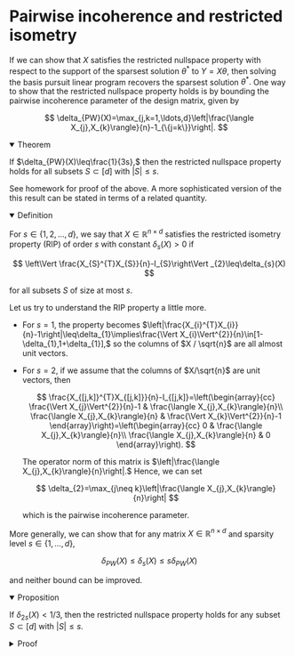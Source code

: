 # Pairwise incoherence and restricted isometry

If we can show that $X$ satisfies the restricted nullspace property with respect to the support of the sparsest solution $\theta^{\ast}$ to $Y=X\theta ,$ then solving the basis pursuit linear program recovers the sparsest solution $\theta^{\ast}.$ One way to show that the restricted nullspace property holds is by bounding the pairwise incoherence parameter of the design matrix, given by

$$
\delta_{PW}(X)=\max_{j,k=1,\ldots,d}\left|\frac{\langle X_{j},X_{k}\rangle}{n}-1_{\{j=k\}}\right|.
$$

<details open>
<summary>Theorem</summary>

If $\delta_{PW}(X)\leq\frac{1}{3s},$ then the restricted nullspace property holds for all subsets $S \subset [d]$ with $|S| \leq s.$
</details>

See homework for proof of the above. A more sophisticated version of the this result can be stated in terms of a related quantity. 

<details open>
<summary>Definition</summary>

For $s\in\{1,2,\ldots,d\},$ we say that $X\in\mathbb{R}^{n\times d}$ satisfies the restricted isometry property (RIP) of order $s$ with constant $\delta_{s}(X)>0$ if

$$
\left\Vert \frac{X_{S}^{T}X_{S}}{n}-I_{S}\right\Vert _{2}\leq\delta_{s}(X)
$$

for all subsets $S$ of size at most $s.$ 
</details>

Let us try to understand the RIP property a little more.

* For $s=1,$ the property becomes $\left|\frac{X_{i}^{T}X_{i}}{n}-1\right|\leq\delta_{1}\implies\frac{\Vert X_{i}\Vert^{2}}{n}\in[1-\delta_{1},1+\delta_{1}],$ so the columns of $X / \sqrt{n}$ are all almost unit vectors. 

* For $s=2,$ if we assume that the columns of $X/\sqrt{n}$ are unit vectors, then

  $$
  \frac{X_{[j,k]}^{T}X_{[j,k]}}{n}-I_{[j,k]}=\left(\begin{array}{cc}
  \frac{\Vert X_{j}\Vert^{2}}{n}-1 & \frac{\langle X_{j},X_{k}\rangle}{n}\\
  \frac{\langle X_{j},X_{k}\rangle}{n} & \frac{\Vert X_{k}\Vert^{2}}{n}-1
  \end{array}\right)=\left(\begin{array}{cc}
  0 & \frac{\langle X_{j},X_{k}\rangle}{n}\\
  \frac{\langle X_{j},X_{k}\rangle}{n} & 0
  \end{array}\right).
  $$  

  The operator norm of this matrix is $\left|\frac{\langle X_{j},X_{k}\rangle}{n}\right|.$ Hence, we can set

  $$
  \delta_{2}=\max_{j\neq k}\left|\frac{\langle X_{j},X_{k}\rangle}{n}\right|
  $$

  which is the pairwise incoherence parameter. 



More generally, we can show that for any matrix $X\in\mathbb{R}^{n\times d}$ and sparsity level $s\in\{1,\ldots,d\},$ 

$$
\delta_{PW}(X)\leq\delta_{s}(X)\leq s\delta_{PW}(X)
$$

and neither bound can be improved. 

<details open>
<summary>Proposition</summary>

If $\delta_{2s}(X)<1/3,$ then the restricted nullspace property holds for any subset $S \subset [d]$ with $|S|\leq s.$
</details>

<details>
<summary>Proof</summary>

Assume that $\delta_{2s}(X)<1/3.$ Let $\theta\in\operatorname{null}(X)\backslash\{0\}.$ To show that $\theta\not\in\mathbb{C}(S)$ for any subset $S\subset[d]$ with $|S|\leq s,$ it suffices to show that $\Vert\theta_{S^{c}}\Vert>\Vert\theta_{S}\Vert$ when $S$ is chosen to be the index set corresponding to the $s$ largest entries of $\theta.$ For any subset $A\subset[d],$ let $\theta_{A}\in\mathbb{R}^{|A|}$ be the sub-vector of elements indexed by $A.$ Also, define $\widetilde{\theta}_{A}\in\mathbb{R}^{d}$ by 

$$
(\widetilde{\theta}_{A})_{j}=\begin{cases}
\theta_{j} & \text{if }j\in A,\\
0 & \text{otherwise}.
\end{cases}
$$

Let us write $S^{c}=\bigcup_{j\geq1}S_{j}$ where $S_{1}$ is the subset of indices given by the $s$ largest values of $S^{c},$ $S_{2}$ is the subset of indices given by the $s$ largest values of $S^{c}\backslash S_{1},$ and so on. We can write

$$
\theta=\sum_{j=0}^{k}\widetilde{\theta}_{S_{j}}
$$

where we set $S_{0}=S.$ By the RIP property, we have

$$
\Vert\theta_{S}\Vert_{2}^{2}-\frac{1}{n}\left\Vert X_{S}\theta_{S}\right\Vert _{2}^{2}\leq\left|\left\langle \left(\frac{X_{S}^{T}X_{S}}{n}-I_{S}\right)\theta_{S},\theta_{S}\right\rangle \right|\leq\delta_{2s}\Vert\theta_{S}\Vert_{2}^{2}.
$$

Since $\Vert\theta _ {S}\Vert_{2}^{2}=\Vert\widetilde{\theta} _ {S}\Vert_{2}^{2}$ and $\Vert X _ {S}\theta_{S}\Vert _ {2}^{2}=\Vert X\widetilde{\theta} _ {S}\Vert_{2}^{2},$ it follows that

$$
\Vert\widetilde{\theta}_{S}\Vert_{2}^{2}-\frac{1}{n}\Vert X\widetilde{\theta}_{S}\Vert_{2}^{2}\leq\delta_{2s}\Vert\widetilde{\theta}_{S}\Vert_{2}^{2},
$$

which gives 

$$
\Vert\widetilde{\theta}_{S}\Vert_{2}^{2}\leq\frac{1}{1-\delta_{2s}}\left\Vert \frac{1}{\sqrt{n}}X\widetilde{\theta}_{S}\right\Vert _{2}^{2}.
$$

Since $\theta\in\operatorname{null}(X),$ we have $X\widetilde{\theta} _ {S}=-\sum_{j=1}^{k}X\widetilde{\theta} _ {S_{j}},$ so 

$$
\begin{aligned}
\Vert\widetilde{\theta}_{S}\Vert_{2}^{2} &\leq \frac{1}{1-\delta_{2s}}\left\langle \frac{1}{\sqrt{n}}X\widetilde{\theta}_{S},\frac{1}{\sqrt{n}}\sum_{j=1}^{k}-X\widetilde{\theta}_{S_{j}}\right\rangle \\
	&\leq\frac{1}{1-\delta_{2s}}\left|\left\langle \frac{1}{\sqrt{n}}X\widetilde{\theta}_{S},\frac{1}{\sqrt{n}}\sum_{j=1}^{k}X\widetilde{\theta}_{S_{j}}\right\rangle \right| \\
	&=\frac{1}{1-\delta_{2s}}\left|\frac{1}{n}\sum_{j=1}^{k}\widetilde{\theta}_{S}^{T}X^{T}X\widetilde{\theta}_{S_{j}}\right| \\
	&=\frac{1}{1-\delta_{2s}}\left|\frac{1}{n}\sum_{j=1}^{k}\widetilde{\theta}_{S}^{T}\left(X^{T}X-nI_{d}\right)\widetilde{\theta}_{S_{j}}\right|.
\end{aligned}
$$

Since $\left\Vert \frac{1}{n}X _ {S _ {0}\cup S_{j}}^{T}X _ {S _ {0}\cup S _ {j}}-I _ {2s}\right\Vert _ {2}\leq\delta _ {2s}$ by the RIP property, it follows that 

$$
\left|\frac{1}{n}\sum_{j=1}^{k}\widetilde{\theta}_{S}^{T}\left(X^{T}X-nI_{d}\right)\widetilde{\theta}_{S_{j}}\right|\leq\delta_{2s}\Vert\widetilde{\theta}_{S}\Vert\sum_{k=1}^{k}\Vert\widetilde{\theta}_{S_{j}}\Vert,
$$

giving 

$$
\Vert\widetilde{\theta}_{S}\Vert_{2}\leq\frac{\delta_{2s}}{1-\delta_{2s}}\sum_{j=1}^{k}\Vert\widetilde{\theta}_{S_{j}}\Vert.
$$

By construction of $S_{j},$ we have $\Vert\widetilde{\theta} _ {S _ {j}}\Vert _ {\infty}\leq\frac{1}{s}\Vert\widetilde{\theta} _ {S _ {j-1}}\Vert _ {1},$ so 

$$
\Vert\widetilde{\theta}_{S_{j}}\Vert_{2}^{2}=\sum_{j\in S_{j}}\theta_{j}^{2}\leq\Vert\widetilde{\theta}_{S_{j}}\Vert_{\infty}\Vert\widetilde{\theta}_{S_{j}}\Vert_{1}\leq\Vert\widetilde{\theta}_{S_{j}}\Vert_{\infty}\Vert\widetilde{\theta}_{S_{j-1}}\Vert_{1}\leq\frac{1}{s}\Vert\widetilde{\theta}_{S_{j-1}}\Vert_{1}^{2},
$$

giving $\Vert\widetilde{\theta} _ {S_{j}}\Vert _ {2} \leq \frac{1}{\sqrt{s}}\Vert \widetilde{\theta} _ {S _ {j-1}}\Vert _ {1}.$ Thus, 

$$
\Vert\widetilde{\theta}_{S}\Vert_{1}\leq\sqrt{s}\Vert\widetilde{\theta}_{S}\Vert_{2}\leq\frac{\delta_{2s}}{1-\delta_{2s}}\left(\Vert\widetilde{\theta}_{S}\Vert_{1}+\sum_{j=1}^{k-1}\Vert\widetilde{\theta}_{S_{j}}\Vert_{1}\right)\leq\frac{\delta_{2s}}{1-\delta_{2s}}\left(\Vert\widetilde{\theta}_{S}\Vert_{1}+\Vert\widetilde{\theta}_{S^{c}}\Vert_{1}\right).
$$


Finally, if $\delta_{2s}<1/3,$ then $\delta_{2s}/(1-\delta_{2s})<1/2,$ so 

$$
\Vert\widetilde{\theta}_{S}\Vert_{1}<\frac{1}{2}\left(\Vert\widetilde{\theta}_{S}\Vert_{1}+\Vert\widetilde{\theta}_{S^{c}}\Vert_{1}\right)\implies\Vert\widetilde{\theta}_{S}\Vert_{1}<\Vert\widetilde{\theta}_{S^{c}}\Vert_{1}.
$$

This shows that $\theta\not\in\mathbb{C}(S).$
</details>
